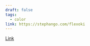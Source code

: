 ```yaml
---
draft: false
tags:
  - color
link: https://stephango.com/flexoki
---
```

[Link](https://stephango.com/flexoki)